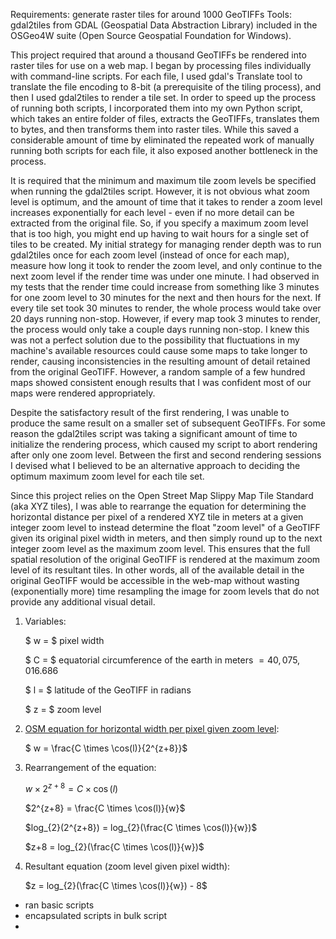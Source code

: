 Requirements: generate raster tiles for around 1000 GeoTIFFs
Tools: gdal2tiles  from GDAL (Geospatial Data Abstraction Library) included in the OSGeo4W suite (Open Source Geospatial Foundation for Windows). 

This project required that around a thousand GeoTIFFs be rendered into raster tiles for use on a web map. I began by processing files individually with command-line scripts. For each file, I used gdal's Translate tool to translate the file encoding to 8-bit (a prerequisite of the tiling process), and then I used gdal2tiles to render a tile set. In order to speed up the process of running both scripts, I incorporated them into my own Python script, which takes an entire folder of files, extracts the GeoTIFFs, translates them to bytes, and then transforms them into raster tiles. While this saved a considerable amount of time by eliminated the repeated work of manually running both scripts for each file, it also exposed another bottleneck in the process. 

It is required that the minimum and maximum tile zoom levels be specified when running the gdal2tiles script. However, it is not obvious what zoom level is optimum, and the amount of time that it takes to render a zoom level increases exponentially for each level - even if no more detail can be extracted from the original file. So, if you specify a maximum zoom level that is too high, you might end up having to wait hours for a single set of tiles to be created. My initial strategy for managing render depth was to run gdal2tiles once for each zoom level (instead of once for each map), measure how long it took to render the zoom level, and only continue to the next zoom level if the render time was under one minute. I had observed in my tests that the render time could increase from something like 3 minutes for one zoom level to 30 minutes for the next and then hours for the next. If every tile set took 30 minutes to render, the whole process would take over 20 days running non-stop. However, if every map took 3 minutes to render, the process would only take a couple days running non-stop. I knew this was not a perfect solution due to the possibility that fluctuations in my machine's available resources could cause some maps to take longer to render, causing inconsistencies in the resulting amount of detail retained from the original GeoTIFF. However, a random sample of a few hundred maps showed consistent enough results that I was confident most of our maps were rendered appropriately. 

Despite the satisfactory result of the first rendering, I was unable to produce the same result on a smaller set of subsequent GeoTIFFs. For some reason the gdal2tiles script was taking a significant amount of time to initialize the rendering process, which caused my script to abort rendering after only one zoom level. Between the first and second rendering sessions I devised what I believed to be an alternative approach to deciding the optimum maximum zoom level for each tile set. 

Since this project relies on the Open Street Map Slippy Map Tile Standard (aka XYZ tiles), I was able to rearrange the equation for determining the horizontal distance per pixel of a rendered XYZ tile in meters at a given integer zoom level to instead determine the float "zoom level" of a GeoTIFF given its original pixel width in meters, and then simply round up to the next integer zoom level as the maximum zoom level. This ensures that the full spatial resolution of the original GeoTIFF is rendered at the maximum zoom level of its resultant tiles. In other words, all of the available detail in the original GeoTIFF would be accessible in the web-map without wasting (exponentially more) time resampling the image for zoom levels that do not provide any additional visual detail. 

1. Variables:

    $ w = $ pixel width

    $ C = $ equatorial circumference of the earth in meters $= 40,075,016.686$

    $ l = $ latitude of the GeoTIFF in radians

    $ z = $ zoom level

1. [OSM equation for horizontal width per pixel given zoom level](https://wiki.openstreetmap.org/wiki/Zoom_levels#:~:text=Distance%20per%20pixel%20math):

    $ w = \frac{C \times \cos(l)}{2^{z+8}}$

1. Rearrangement of the equation:

    $w \times 2^{z+8} = C \times \cos(l)$

    $2^{z+8} = \frac{C \times \cos(l)}{w}$

    $log_{2}(2^{z+8}) = log_{2}(\frac{C \times \cos(l)}{w})$

    $z+8 = log_{2}(\frac{C \times \cos(l)}{w})$

1. Resultant equation (zoom level given pixel width):

    $z = log_{2}(\frac{C \times \cos(l)}{w}) - 8$


* ran basic scripts
* encapsulated scripts in bulk script
* 